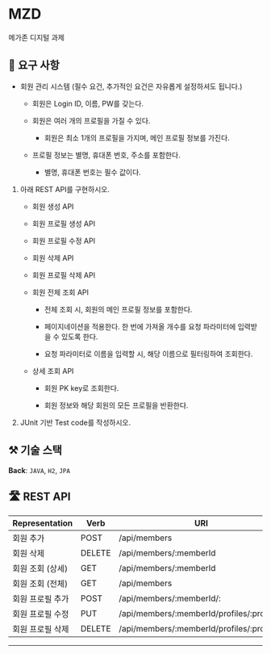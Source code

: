 # MZD
메가존 디지털 과제
## 📝 요구 사항

- 회원 관리 시스템 (필수 요건, 추가적인 요건은 자유롭게 설정하셔도 됩니다.)

  - 회원은 Login ID, 이름, PW를 갖는다.

  - 회원은 여러 개의 프로필을 가질 수 있다.

    - 회원은 최소 1개의 프로필을 가지며, 메인 프로필 정보를 가진다.

  - 프로필 정보는 별명, 휴대폰 번호, 주소를 포함한다.

    - 별명, 휴대폰 번호는 필수 값이다.

1. 아래 REST API를 구현하시오.

   - 회원 생성 API

    - 회원 프로필 생성 API

    - 회원 프로필 수정 API

    - 회원 삭제 API

    - 회원 프로필 삭제 API

    - 회원 전체 조회 API

      - 전체 조회 시, 회원의 메인 프로필 정보를 포함한다.

      - 페이지네이션을 적용한다. 한 번에 가져올 개수를 요청 파라미터에 입력받을 수 있도록 한다.

      - 요청 파라미터로 이름을 입력할 시, 해당 이름으로 필터링하여 조회한다.

   - 상세 조회 API

     - 회원 PK key로 조회한다.

     - 회원 정보와 해당 회원의 모든 프로필을 반환한다.


2. JUnit 기반 Test code를 작성하시오.

## ⚒ 기술 스택

**Back**: `JAVA`, `H2`, `JPA` 

## 🛣 REST API

| Representation | Verb | URI |
| --- | --- | --- |
| 회원 추가 | POST | /api/members |
| 회원 삭제 | DELETE | /api/members/:memberId|
| 회원 조회 (상세) | GET | /api/members/:memberId |
| 회원 조회 (전체) | GET | /api/members |
| 회원 프로필 추가 | POST | /api/members/:memberId/: |
| 회원 프로필 수정 | PUT | /api/members/:memberId/profiles/:profileId |
| 회원 프로필 삭제 | DELETE | /api/members/:memberId/profiles/:profileId |

---

